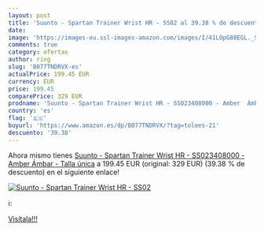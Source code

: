 ```yaml
---
layout: post
title: 'Suunto - Spartan Trainer Wrist HR - SS02 al 39.38 % de descuento'
date: 
image: 'https://images-eu.ssl-images-amazon.com/images/I/41LOpG80EGL._SL200_.jpg'
comments: true
category: ofertas
author: ring
slug: 'B077TNDRVX-es'
actualPrice: 199.45 EUR
currency: EUR
price: 199.45
comparePrice: 329 EUR
prodname: 'Suunto - Spartan Trainer Wrist HR - SS023408000 - Amber  Ámbar  - Talla única'
country: 'es'
flag: '🇪🇸'
buyurl: 'https://www.amazon.es/dp/B077TNDRVX/?tag=tolees-21'
descuento: '39.38'
---
```


Ahora mismo tienes [Suunto - Spartan Trainer Wrist HR - SS023408000 - Amber  Ámbar  - Talla única](https://www.amazon.es/dp/B077TNDRVX/?tag=tolees-21) a 199.45 EUR (original: 329 EUR) (39.38 %  de descuento) en el siguiente enlace!

[![Suunto - Spartan Trainer Wrist HR - SS02](https://images-eu.ssl-images-amazon.com/images/I/41LOpG80EGL._SL200_.jpg)](https://www.amazon.es/dp/B077TNDRVX/?tag=tolees-21)

ℹ️:


[Visítala!!!](https://www.amazon.es/dp/B077TNDRVX/?tag=tolees-21)
